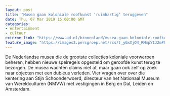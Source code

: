 ```yaml
---
layout: post
title: "Musea gaan koloniale roofkunst ‘ruimhartig’ teruggeven"
date: Thu, 07 Mar 2019 15:00:00 GMT
categories: 
- entertainment 
- cultuur 
externe_link: "https://www.ad.nl/binnenland/musea-gaan-koloniale-roofkunst-ruimhartig-teruggeven~acbed593/"
feature_image: "https://images3.persgroep.net/rcs/f_yGxXjQ4_RMmpYtJ2mPhRqzqAY/diocontent/105695472/_fitwidth/400/?appId=21791a8992982cd8da851550a453bd7f&quality=0.7"
---
```


De Nederlandse musea die de grootste collecties koloniale voorwerpen beheren, hebben nieuwe spelregels opgesteld om geroofde kunst terug te bezorgen. De musea wachten claims niet af, maar gaan ook zelf op zoek naar objecten met een dubieus verleden. Vier vragen over over die kentering aan Stijn Schoonderwoerd, directeur van het Nationaal Museum van Wereldculturen (NMVW) met vestigingen in Berg en Dal, Leiden en Amsterdam.
